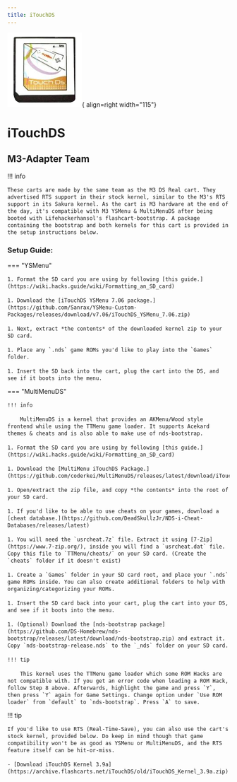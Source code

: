 ```yaml
---
title: iTouchDS
---
```


![iTouchDS](../images/itouchds.png){ align=right width="115"}
# iTouchDS
## M3-Adapter Team

!!! info

    These carts are made by the same team as the M3 DS Real cart. They advertised RTS support in their stock kernel, similar to the M3's RTS support in its Sakura kernel. As the cart is M3 hardware at the end of the day, it's compatible with M3 YSMenu & MultiMenuDS after being booted with Lifehackerhansol's flashcart-bootstrap. A package containing the bootstrap and both kernels for this cart is provided in the setup instructions below.

### Setup Guide:

=== "YSMenu"

    1. Format the SD card you are using by following [this guide.](https://wiki.hacks.guide/wiki/Formatting_an_SD_card)

    1. Download the [iTouchDS YSMenu 7.06 package.](https://github.com/Sanrax/YSMenu-Custom-Packages/releases/download/v7.06/iTouchDS_YSMenu_7.06.zip)

    1. Next, extract *the contents* of the downloaded kernel zip to your SD card.

    1. Place any `.nds` game ROMs you'd like to play into the `Games` folder.

    1. Insert the SD back into the cart, plug the cart into the DS, and see if it boots into the menu.

=== "MultiMenuDS"

    !!! info

        MultiMenuDS is a kernel that provides an AKMenu/Wood style frontend while using the TTMenu game loader. It supports Acekard themes & cheats and is also able to make use of nds-bootstrap.

    1. Format the SD card you are using by following [this guide.](https://wiki.hacks.guide/wiki/Formatting_an_SD_card)

    1. Download the [MultiMenu iTouchDS Package.](https://github.com/coderkei/MultiMenuDS/releases/latest/download/iTouchDS_MultiMenu.zip)

    1. Open/extract the zip file, and copy *the contents* into the root of your SD card.

    1. If you'd like to be able to use cheats on your games, download a [cheat database.](https://github.com/DeadSkullzJr/NDS-i-Cheat-Databases/releases/latest)

    1. You will need the `usrcheat.7z` file. Extract it using [7-Zip](https://www.7-zip.org/), inside you will find a `usrcheat.dat` file. Copy this file to `TTMenu/cheats/` on your SD card. (Create the `cheats` folder if it doesn't exist)

    1. Create a `Games` folder in your SD card root, and place your `.nds` game ROMs inside. You can also create additional folders to help with organizing/categorizing your ROMs.

    1. Insert the SD card back into your cart, plug the cart into your DS, and see if it boots into the menu.

    1. (Optional) Download the [nds-bootstrap package](https://github.com/DS-Homebrew/nds-bootstrap/releases/latest/download/nds-bootstrap.zip) and extract it. Copy `nds-bootstrap-release.nds` to the `_nds` folder on your SD card.

    !!! tip

        This kernel uses the TTMenu game loader which some ROM Hacks are not compatible with. If you get an error code when loading a ROM Hack, follow Step 8 above. Afterwards, highlight the game and press `Y`, then press `Y` again for Game Settings. Change option under `Use ROM loader` from `default` to `nds-bootstrap`. Press `A` to save.

!!! tip

    If you'd like to use RTS (Real-Time-Save), you can also use the cart's stock kernel, provided below. Do keep in mind though that game compatibility won't be as good as YSMenu or MultiMenuDS, and the RTS feature itself can be hit-or-miss.

    - [Download iTouchDS Kernel 3.9a](https://archive.flashcarts.net/iTouchDS/old/iTouchDS_Kernel_3.9a.zip)